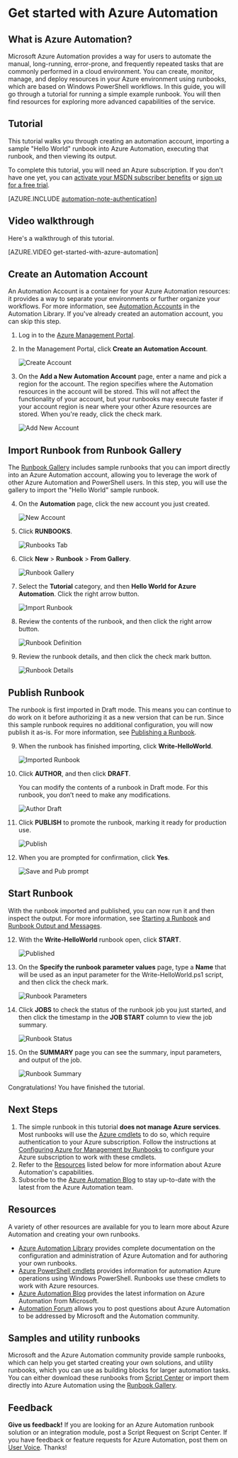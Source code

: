 <properties
	pageTitle="Get Started with Azure Automation"
	description="Learn how to import and run an automation job in Azure."
	services="automation"
	documentationCenter=""
	authors="bwren"
	manager="stevenka"
	editor=""/>

<tags
	ms.service="automation"
	ms.workload="tbd"
	ms.tgt_pltfrm="na"
	ms.devlang="na"
	ms.topic="hero-article" 
	ms.date="05/19/2015"
	ms.author="bwren"/>


# Get started with Azure Automation

## What is Azure Automation?

Microsoft Azure Automation provides a way for users to automate the manual, long-running, error-prone, and frequently repeated tasks that are commonly performed in a cloud environment. You can create, monitor, manage, and deploy resources in your Azure environment using runbooks, which are based on Windows PowerShell workflows. In this guide, you will go through a tutorial for running a simple example runbook. You will then find resources for exploring more advanced capabilities of the service.

## Tutorial
This tutorial walks you through creating an automation account, importing a sample "Hello World" runbook into Azure Automation, executing that runbook, and then viewing its output.

To complete this tutorial, you will need an Azure subscription. If you don't have one yet, you can [activate your MSDN subscriber benefits](../pricing/member-offers/msdn-benefits-details/) or [sign up for a free trial](../pricing/free-trial.md)</a>.

[AZURE.INCLUDE [automation-note-authentication](../../includes/automation-note-authentication.md)]

## Video walkthrough

Here's a walkthrough of this tutorial.

[AZURE.VIDEO get-started-with-azure-automation]

## <a name="automationaccount"></a>Create an Automation Account

An Automation Account is a container for your Azure Automation resources: it provides a way to separate your environments or further organize your workflows. For more information, see [Automation Accounts](http://aka.ms/runbookauthor/azure/automationaccounts) in the Automation Library.  If you've already created an automation account, you can skip this step.

1.	Log in to the [Azure Management Portal](http://manage.windowsazure.com).

2.	In the Management Portal, click **Create an Automation Account**.  

	![Create Account](./media/automation-create-runbook-from-samples/automation_01_CreateAccount.png)

3.	On the **Add a New Automation Account** page, enter a name and pick a region for the account. The region specifies where the Automation resources in the account will be stored. This will not affect the functionality of your account, but your runbooks may execute faster if your account region is near where your other Azure resources are stored. When you're ready, click the check mark.

	![Add New Account](./media/automation-create-runbook-from-samples/automation_02_addnewautoacct.png)

## <a name="importrunbook"></a>Import Runbook from Runbook Gallery

The [Runbook Gallery](http://aka.ms/runbookgallery) includes sample runbooks that you can import directly into an Azure Automation account, allowing you to leverage the work of other Azure Automation and PowerShell users. In this step, you will use the gallery to import the "Hello World" sample runbook.

4.	On the **Automation** page, click the new account you just created.

	![New Account](./media/automation-create-runbook-from-samples/automation_03_NewAutoAcct.png)

5.	Click **RUNBOOKS**.

	![Runbooks Tab](./media/automation-create-runbook-from-samples/automation_04_RunbooksTab.png)

6.	Click **New** > **Runbook** > **From Gallery**.

	![Runbook Gallery](./media/automation-create-runbook-from-samples/automation_05_ImportGallery.png)

7.  Select the **Tutorial** category, and then **Hello World for Azure Automation**. Click the right arrow button.

	![Import Runbook](./media/automation-create-runbook-from-samples/automation_06_ImportRunbook.png)

8.  Review the contents of the runbook, and then click the right arrow button.

	![Runbook Definition](./media/automation-create-runbook-from-samples/automation_07_RunbookDefinition.png)

8.	Review the runbook details, and then click the check mark button.

	![Runbook Details](./media/automation-create-runbook-from-samples/automation_08_RunbookDetails.png)

## <a name="publishrunbook"></a>Publish Runbook

The runbook is first imported in Draft mode. This means you can continue to do work on it before authorizing it as a new version that can be run. Since this sample runbook requires no additional configuration, you will now publish it as-is.  For more information, see [Publishing a Runbook](http://aka.ms/runbookauthor/azure/publishrunbook).

9.	When the runbook has finished importing, click **Write-HelloWorld**.

	![Imported Runbook](./media/automation-create-runbook-from-samples/automation_07_ImportedRunbook.png)

9.	Click **AUTHOR**, and then click **DRAFT**.  

	You can modify the contents of a runbook in Draft mode. For this runbook, you don’t need to make any modifications.

	![Author Draft](./media/automation-create-runbook-from-samples/automation_08_AuthorDraft.png)  

10.	Click **PUBLISH** to promote the runbook, marking it ready for production use.

	![Publish](./media/automation-create-runbook-from-samples/automation_085_Publish.png)

11.	When you are prompted for confirmation, click **Yes**.

	![Save and Pub prompt](./media/automation-create-runbook-from-samples/automation_09_SavePubPrompt.png)

## <a name="startrunbook"></a>Start Runbook

With the runbook imported and published, you can now run it and then inspect the output.  For more information, see [Starting a Runbook](http://aka.ms/runbookauthor/azure/startrunbook) and [Runbook Output and Messages](http://aka.ms/runbookauthor/azure/runbookoutput).

12.	With the **Write-HelloWorld** runbook open, click **START**.

	![Published](./media/automation-create-runbook-from-samples/automation_10_PublishStart.png)

13.	On the **Specify the runbook parameter values** page, type a **Name** that will be used as an input parameter for the Write-HelloWorld.ps1 script, and then click the check mark.

	![Runbook Parameters](./media/automation-create-runbook-from-samples/automation_11_RunbookParams.png)

14.	Click **JOBS** to check the status of the runbook job you just started, and then click the timestamp in the **JOB START** column to view the job summary.

	![Runbook Status](./media/automation-create-runbook-from-samples/automation_12_RunbookStatus.png)

15.	On the **SUMMARY** page you can see the summary, input parameters, and output of the job.

	![Runbook Summary](./media/automation-create-runbook-from-samples/automation_13_RunbookSummary_callouts.png)

Congratulations! You have finished the tutorial.

## <a name="nextsteps"></a>Next Steps
1. The simple runbook in this tutorial **does not manage Azure services**. Most runbooks will use the [Azure cmdlets](http://msdn.microsoft.com/library/jj156055.aspx) to do so, which require authentication to your Azure subscription. Follow the instructions at [Configuring Azure for Management by Runbooks](http://aka.ms/azureautomationauthentication) to configure your Azure subscription to work with these cmdlets.  
2. Refer to the [Resources](#resources) listed below for more information about Azure Automation's capabilities.
3. Subscribe to the [Azure Automation Blog](http://azure.microsoft.com/blog/tag/azure-automation) to stay up-to-date with the latest from the Azure Automation team.

## <a name="resources"></a>Resources

A variety of other resources are available for you to learn more about Azure Automation and creating your own runbooks.

- [Azure Automation Library](http://go.microsoft.com/fwlink/p/?LinkId=392860) provides complete documentation on the configuration and administration of Azure Automation and for authoring your own runbooks.
- [Azure PowerShell cmdlets](http://msdn.microsoft.com/library/jj156055.aspx) provides information for automation Azure operations using Windows PowerShell.  Runbooks use these cmdlets to work with Azure resources.
- [Azure Automation Blog](http://azure.microsoft.com/blog/tag/azure-automation) provides the latest information on Azure Automation from Microsoft.
- [Automation Forum](http://go.microsoft.com/fwlink/p/?LinkId=390561) allows you to post questions about Azure Automation to be addressed by Microsoft and the Automation community.


## Samples and utility runbooks

Microsoft and the Azure Automation community provide sample runbooks, which can help you get started creating your own solutions, and utility runbooks, which you can use as building blocks for larger automation tasks. You can either download these runbooks from [Script Center](http://go.microsoft.com/fwlink/p/?LinkId=393029) or import them directly into Azure Automation using the [Runbook Gallery](http://aka.ms/runbookgallery).


## Feedback

**Give us feedback!**  If you are looking for an Azure Automation runbook solution or an integration module, post a Script Request on Script Center. If you have feedback or feature requests for Azure Automation, post them on [User Voice](http://feedback.windowsazure.com/forums/34192--general-feedback). Thanks!
 
